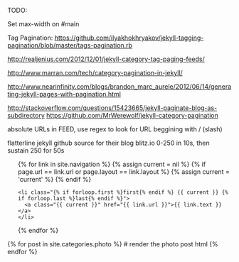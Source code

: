 TODO:

  Set max-width on #main

  Tag Pagination:
  https://github.com/ilyakhokhryakov/jekyll-tagging-pagination/blob/master/tags-pagination.rb

  http://realjenius.com/2012/12/01/jekyll-category-tag-paging-feeds/

  http://www.marran.com/tech/category-pagination-in-jekyll/

  http://www.nearinfinity.com/blogs/brandon_marc_aurele/2012/06/14/generating-jekyll-pages-with-pagination.html

  http://stackoverflow.com/questions/15423665/jekyll-paginate-blog-as-subdirectory
  https://github.com/MrWerewolf/jekyll-category-pagination

  absolute URLs in FEED, use regex to look for URL beggining with / (slash)

  flatterline jekyll github source for their blog
  blitz.io 0-250 in 10s, then sustain 250 for 50s

<ul class="navigation">
  {% for link in site.navigation %}
    {% assign current = nil %}
    {% if page.url == link.url or page.layout == link.layout %}
      {% assign current = 'current' %}
    {% endif %}

    <li class="{% if forloop.first %}first{% endif %} {{ current }} {% if forloop.last %}last{% endif %}">
      <a class="{{ current }}" href="{{ link.url }}">{{ link.text }}</a>
    </li>
  {% endfor %}
</ul>

{% for post in site.categories.photo %}
    # render the photo post html
{% endfor %}
